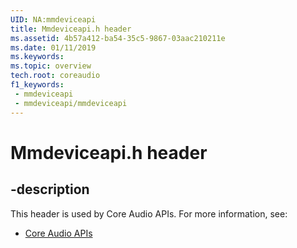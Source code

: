```yaml
---
UID: NA:mmdeviceapi
title: Mmdeviceapi.h header
ms.assetid: 4b57a412-ba54-35c5-9867-03aac210211e
ms.date: 01/11/2019
ms.keywords: 
ms.topic: overview
tech.root: coreaudio
f1_keywords:
 - mmdeviceapi
 - mmdeviceapi/mmdeviceapi
---
```


# Mmdeviceapi.h header


## -description

This header is used by Core Audio APIs. For more information, see:

- [Core Audio APIs](../_coreaudio/index.md)

